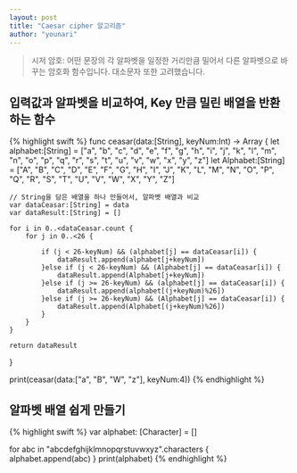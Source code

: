 ```yaml
---
layout: post
title: "Caesar cipher 알고리즘"
author: "younari"
---
```


> 시저 암호: 어떤 문장의 각 알파벳을 일정한 거리만큼 밀어서 다른 알파벳으로 바꾸는 암호화 함수입니다. 대소문자 또한 고려했습니다.

## 입력값과 알파벳을 비교하여, Key 만큼 밀린 배열을 반환하는 함수

{% highlight swift %}
func ceasar(data:[String], keyNum:Int) -> Array<String>
{
    let alphabet:[String] = ["a", "b", "c", "d", "e", "f", "g", "h", "i", "j", "k", "l", "m", "n", "o", "p", "q", "r", "s", "t", "u", "v", "w", "x", "y", "z"]
    let Alphabet:[String] = ["A", "B", "C", "D", "E", "F", "G", "H", "I", "J", "K", "L", "M", "N", "O", "P", "Q", "R", "S", "T", "U", "V", "W", "X", "Y", "Z"]

    // String을 담은 배열을 하나 만들어서, 알파벳 배열과 비교
    var dataCeasar:[String] = data
    var dataResult:[String] = []

    for i in 0..<dataCeasar.count {
        for j in 0..<26 {
            
            if (j < 26-keyNum) && (alphabet[j] == dataCeasar[i]) {
                dataResult.append(alphabet[j+keyNum])
            }else if (j < 26-keyNum) && (Alphabet[j] == dataCeasar[i]) {
                dataResult.append(Alphabet[j+keyNum])
            }else if (j >= 26-keyNum) && (alphabet[j] == dataCeasar[i]) {
                dataResult.append(alphabet[(j+keyNum)%26])
            }else if (j >= 26-keyNum) && (Alphabet[j] == dataCeasar[i]) {
                dataResult.append(Alphabet[(j+keyNum)%26])
            }
        }
    }
    
    return dataResult
}

print(ceasar(data:["a", "B", "W", "z"], keyNum:4))
{% endhighlight %}


## 알파벳 배열 쉽게 만들기 
{% highlight swift %}
var alphabet: [Character] = []

for abc in "abcdefghijklmnopqrstuvwxyz".characters
{
    alphabet.append(abc)
}
print(alphabet)
{% endhighlight %}